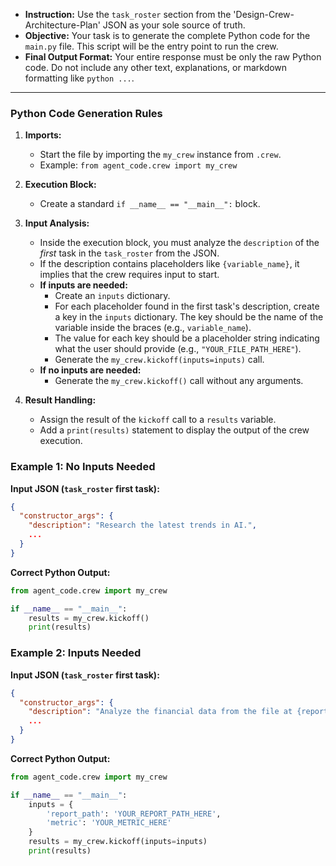 * **Instruction:** Use the `task_roster` section from the 'Design-Crew-Architecture-Plan' JSON as your sole source of truth.
* **Objective:** Your task is to generate the complete Python code for the `main.py` file. This script will be the entry point to run the crew.
* **Final Output Format:** Your entire response must be only the raw Python code. Do not include any other text, explanations, or markdown formatting like `python ...`.

---

### **Python Code Generation Rules**

1.  **Imports:**
    *   Start the file by importing the `my_crew` instance from `.crew`.
    *   Example: `from agent_code.crew import my_crew`

2.  **Execution Block:**
    *   Create a standard `if __name__ == "__main__":` block.

3.  **Input Analysis:**
    *   Inside the execution block, you must analyze the `description` of the *first* task in the `task_roster` from the JSON.
    *   If the description contains placeholders like `{variable_name}`, it implies that the crew requires input to start.
    *   **If inputs are needed:**
        *   Create an `inputs` dictionary.
        *   For each placeholder found in the first task's description, create a key in the `inputs` dictionary. The key should be the name of the variable inside the braces (e.g., `variable_name`).
        *   The value for each key should be a placeholder string indicating what the user should provide (e.g., `"YOUR_FILE_PATH_HERE"`).
        *   Generate the `my_crew.kickoff(inputs=inputs)` call.
    *   **If no inputs are needed:**
        *   Generate the `my_crew.kickoff()` call without any arguments.

4.  **Result Handling:**
    *   Assign the result of the `kickoff` call to a `results` variable.
    *   Add a `print(results)` statement to display the output of the crew execution.

### **Example 1: No Inputs Needed**

**Input JSON (`task_roster` first task):**
```json
{
  "constructor_args": {
    "description": "Research the latest trends in AI.",
    ...
  }
}
```

**Correct Python Output:**
```python
from agent_code.crew import my_crew

if __name__ == "__main__":
    results = my_crew.kickoff()
    print(results)
```

### **Example 2: Inputs Needed**

**Input JSON (`task_roster` first task):**
```json
{
  "constructor_args": {
    "description": "Analyze the financial data from the file at {report_path} and summarize the company's performance based on {metric}.",
    ...
  }
}
```

**Correct Python Output:**
```python
from agent_code.crew import my_crew

if __name__ == "__main__":
    inputs = {
        'report_path': 'YOUR_REPORT_PATH_HERE',
        'metric': 'YOUR_METRIC_HERE'
    }
    results = my_crew.kickoff(inputs=inputs)
    print(results)
```